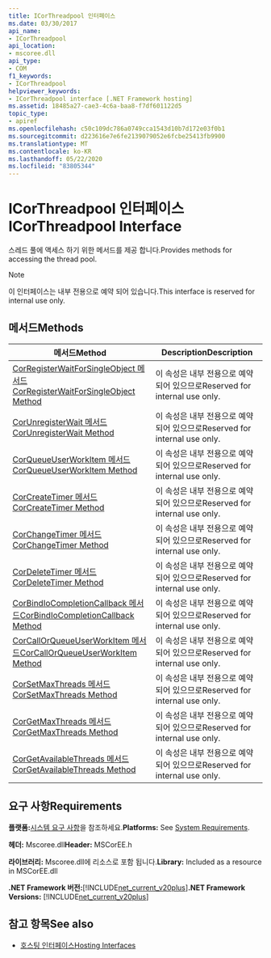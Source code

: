 ```yaml
---
title: ICorThreadpool 인터페이스
ms.date: 03/30/2017
api_name:
- ICorThreadpool
api_location:
- mscoree.dll
api_type:
- COM
f1_keywords:
- ICorThreadpool
helpviewer_keywords:
- ICorThreadpool interface [.NET Framework hosting]
ms.assetid: 18485a27-cae3-4c6a-baa8-f7df601122d5
topic_type:
- apiref
ms.openlocfilehash: c50c109dc786a0749cca1543d10b7d172e03f0b1
ms.sourcegitcommit: d223616e7e6fe2139079052e6fcbe25413fb9900
ms.translationtype: MT
ms.contentlocale: ko-KR
ms.lasthandoff: 05/22/2020
ms.locfileid: "83805344"
---
```

# <a name="icorthreadpool-interface"></a><span data-ttu-id="13c2a-102">ICorThreadpool 인터페이스</span><span class="sxs-lookup"><span data-stu-id="13c2a-102">ICorThreadpool Interface</span></span>
<span data-ttu-id="13c2a-103">스레드 풀에 액세스 하기 위한 메서드를 제공 합니다.</span><span class="sxs-lookup"><span data-stu-id="13c2a-103">Provides methods for accessing the thread pool.</span></span>  
  
> [!NOTE]
> <span data-ttu-id="13c2a-104">이 인터페이스는 내부 전용으로 예약 되어 있습니다.</span><span class="sxs-lookup"><span data-stu-id="13c2a-104">This interface is reserved for internal use only.</span></span>  
  
## <a name="methods"></a><span data-ttu-id="13c2a-105">메서드</span><span class="sxs-lookup"><span data-stu-id="13c2a-105">Methods</span></span>  
  
|<span data-ttu-id="13c2a-106">메서드</span><span class="sxs-lookup"><span data-stu-id="13c2a-106">Method</span></span>|<span data-ttu-id="13c2a-107">Description</span><span class="sxs-lookup"><span data-stu-id="13c2a-107">Description</span></span>|  
|------------|-----------------|  
|[<span data-ttu-id="13c2a-108">CorRegisterWaitForSingleObject 메서드</span><span class="sxs-lookup"><span data-stu-id="13c2a-108">CorRegisterWaitForSingleObject Method</span></span>](icorthreadpool-corregisterwaitforsingleobject-method.md)|<span data-ttu-id="13c2a-109">이 속성은 내부 전용으로 예약되어 있으므로</span><span class="sxs-lookup"><span data-stu-id="13c2a-109">Reserved for internal use only.</span></span>|  
|[<span data-ttu-id="13c2a-110">CorUnregisterWait 메서드</span><span class="sxs-lookup"><span data-stu-id="13c2a-110">CorUnregisterWait Method</span></span>](icorthreadpool-corunregisterwait-method.md)|<span data-ttu-id="13c2a-111">이 속성은 내부 전용으로 예약되어 있으므로</span><span class="sxs-lookup"><span data-stu-id="13c2a-111">Reserved for internal use only.</span></span>|  
|[<span data-ttu-id="13c2a-112">CorQueueUserWorkItem 메서드</span><span class="sxs-lookup"><span data-stu-id="13c2a-112">CorQueueUserWorkItem Method</span></span>](icorthreadpool-corqueueuserworkitem-method.md)|<span data-ttu-id="13c2a-113">이 속성은 내부 전용으로 예약되어 있으므로</span><span class="sxs-lookup"><span data-stu-id="13c2a-113">Reserved for internal use only.</span></span>|  
|[<span data-ttu-id="13c2a-114">CorCreateTimer 메서드</span><span class="sxs-lookup"><span data-stu-id="13c2a-114">CorCreateTimer Method</span></span>](icorthreadpool-corcreatetimer-method.md)|<span data-ttu-id="13c2a-115">이 속성은 내부 전용으로 예약되어 있으므로</span><span class="sxs-lookup"><span data-stu-id="13c2a-115">Reserved for internal use only.</span></span>|  
|[<span data-ttu-id="13c2a-116">CorChangeTimer 메서드</span><span class="sxs-lookup"><span data-stu-id="13c2a-116">CorChangeTimer Method</span></span>](icorthreadpool-corchangetimer-method.md)|<span data-ttu-id="13c2a-117">이 속성은 내부 전용으로 예약되어 있으므로</span><span class="sxs-lookup"><span data-stu-id="13c2a-117">Reserved for internal use only.</span></span>|  
|[<span data-ttu-id="13c2a-118">CorDeleteTimer 메서드</span><span class="sxs-lookup"><span data-stu-id="13c2a-118">CorDeleteTimer Method</span></span>](icorthreadpool-cordeletetimer-method.md)|<span data-ttu-id="13c2a-119">이 속성은 내부 전용으로 예약되어 있으므로</span><span class="sxs-lookup"><span data-stu-id="13c2a-119">Reserved for internal use only.</span></span>|  
|[<span data-ttu-id="13c2a-120">CorBindIoCompletionCallback 메서드</span><span class="sxs-lookup"><span data-stu-id="13c2a-120">CorBindIoCompletionCallback Method</span></span>](icorthreadpool-corbindiocompletioncallback-method.md)|<span data-ttu-id="13c2a-121">이 속성은 내부 전용으로 예약되어 있으므로</span><span class="sxs-lookup"><span data-stu-id="13c2a-121">Reserved for internal use only.</span></span>|  
|[<span data-ttu-id="13c2a-122">CorCallOrQueueUserWorkItem 메서드</span><span class="sxs-lookup"><span data-stu-id="13c2a-122">CorCallOrQueueUserWorkItem Method</span></span>](icorthreadpool-corcallorqueueuserworkitem-method.md)|<span data-ttu-id="13c2a-123">이 속성은 내부 전용으로 예약되어 있으므로</span><span class="sxs-lookup"><span data-stu-id="13c2a-123">Reserved for internal use only.</span></span>|  
|[<span data-ttu-id="13c2a-124">CorSetMaxThreads 메서드</span><span class="sxs-lookup"><span data-stu-id="13c2a-124">CorSetMaxThreads Method</span></span>](icorthreadpool-corsetmaxthreads-method.md)|<span data-ttu-id="13c2a-125">이 속성은 내부 전용으로 예약되어 있으므로</span><span class="sxs-lookup"><span data-stu-id="13c2a-125">Reserved for internal use only.</span></span>|  
|[<span data-ttu-id="13c2a-126">CorGetMaxThreads 메서드</span><span class="sxs-lookup"><span data-stu-id="13c2a-126">CorGetMaxThreads Method</span></span>](icorthreadpool-corgetmaxthreads-method.md)|<span data-ttu-id="13c2a-127">이 속성은 내부 전용으로 예약되어 있으므로</span><span class="sxs-lookup"><span data-stu-id="13c2a-127">Reserved for internal use only.</span></span>|  
|[<span data-ttu-id="13c2a-128">CorGetAvailableThreads 메서드</span><span class="sxs-lookup"><span data-stu-id="13c2a-128">CorGetAvailableThreads Method</span></span>](icorthreadpool-corgetavailablethreads-method.md)|<span data-ttu-id="13c2a-129">이 속성은 내부 전용으로 예약되어 있으므로</span><span class="sxs-lookup"><span data-stu-id="13c2a-129">Reserved for internal use only.</span></span>|  
  
## <a name="requirements"></a><span data-ttu-id="13c2a-130">요구 사항</span><span class="sxs-lookup"><span data-stu-id="13c2a-130">Requirements</span></span>  
 <span data-ttu-id="13c2a-131">**플랫폼:**[시스템 요구 사항](../../get-started/system-requirements.md)을 참조하세요.</span><span class="sxs-lookup"><span data-stu-id="13c2a-131">**Platforms:** See [System Requirements](../../get-started/system-requirements.md).</span></span>  
  
 <span data-ttu-id="13c2a-132">**헤더:** Mscoree.dll</span><span class="sxs-lookup"><span data-stu-id="13c2a-132">**Header:** MSCorEE.h</span></span>  
  
 <span data-ttu-id="13c2a-133">**라이브러리:** Mscoree.dll에 리소스로 포함 됩니다.</span><span class="sxs-lookup"><span data-stu-id="13c2a-133">**Library:** Included as a resource in MSCorEE.dll</span></span>  
  
 <span data-ttu-id="13c2a-134">**.NET Framework 버전:**[!INCLUDE[net_current_v20plus](../../../../includes/net-current-v20plus-md.md)]</span><span class="sxs-lookup"><span data-stu-id="13c2a-134">**.NET Framework Versions:** [!INCLUDE[net_current_v20plus](../../../../includes/net-current-v20plus-md.md)]</span></span>  
  
## <a name="see-also"></a><span data-ttu-id="13c2a-135">참고 항목</span><span class="sxs-lookup"><span data-stu-id="13c2a-135">See also</span></span>

- [<span data-ttu-id="13c2a-136">호스팅 인터페이스</span><span class="sxs-lookup"><span data-stu-id="13c2a-136">Hosting Interfaces</span></span>](hosting-interfaces.md)
